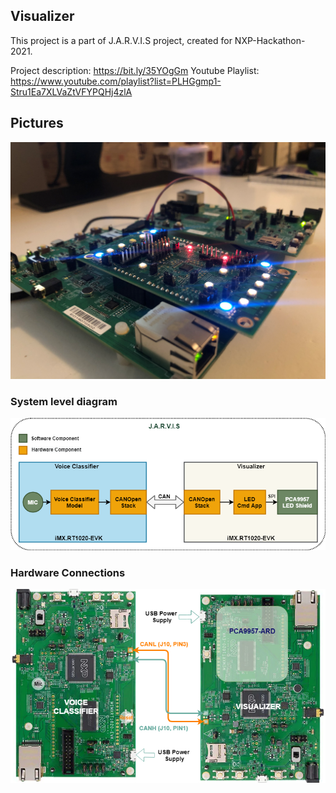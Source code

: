 ## Visualizer
This project is a part of J.A.R.V.I.S project, created for NXP-Hackathon-2021.

Project description: https://bit.ly/35YOgGm
Youtube Playlist: https://www.youtube.com/playlist?list=PLHGgmp1-Stru1Ea7XLVaZtVFYPQHj4zlA

## Pictures

![Project Picture](https://github.com/navinreddy23/Visualizer-NXP-Hackathon-2021/blob/master/Pictures/NXP_Hackathon_Profile.PNG)

### System level diagram
![System diagram](https://github.com/navinreddy23/Visualizer-NXP-Hackathon-2021/blob/master/Pictures/JARVIS.png)

### Hardware Connections
![Hardware Connections](https://github.com/navinreddy23/Visualizer-NXP-Hackathon-2021/blob/master/Pictures/NXP_HardwareConn.png)
